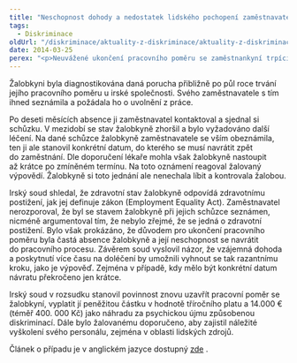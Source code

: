 ```yaml
---
title: "Neschopnost dohody a nedostatek lidského pochopení zaměstnavatele tvrdě potrestal irský soud"
tags:
  - Diskriminace
oldUrl: "/diskriminace/aktuality-z-diskriminace/aktuality-z-diskriminace-2014/neschopnost-dohody-a-nedostatek-lidskeho-pochopeni-zamestnavatele-tvrde-potrestal-irsky-soud/"
date: 2014-03-25
perex: "<p>Neuvážené ukončení pracovního poměru se zaměstnankyní trpící intrakraniální hypertenzí finančně značně pocítí irský řetězec maloobchodů se smíšeným zbožím.</p>"
---
```


<!-- imported from the old website -->

<p class="align-blok">Žalobkyni byla diagnostikována daná porucha přibližně po půl roce trvání jejího pracovního poměru u irské společnosti. Svého zaměstnavatele s tím ihned seznámila a požádala ho o uvolnění z práce. </p><p class="align-blok">Po deseti měsících absence ji zaměstnavatel kontaktoval a sjednal si schůzku. V mezidobí se stav žalobkyně zhoršil a bylo vyžadováno další léčení. Na dané schůzce žalobkyně zaměstnavatele se vším obeznámila, ten ji ale stanovil konkrétní datum, do kterého se musí navrátit zpět do zaměstnání. Dle doporučení lékaře mohla však žalobkyně nastoupit až krátce po zmíněném termínu. Na toto oznámení reagoval žalovaný výpovědí. Žalobkyně si toto jednání ale nenechala líbit a kontrovala žalobou. </p><p class="align-blok">Irský soud shledal, že zdravotní stav žalobkyně odpovídá zdravotnímu postižení, jak jej definuje zákon (Employment Equality Act). Zaměstnavatel nerozporoval, že byl se stavem žalobkyně při jejich schůzce seznámen, nicméně argumentoval tím, že nebylo zřejmé, že se jedná o zdravotní postižení. Bylo však prokázáno, že důvodem pro ukončení pracovního poměru byla častá absence žalobkyně a její neschopnost se navrátit do pracovního procesu. Závěrem soud vyslovil názor, že vzájemná dohoda a poskytnutí více času na doléčení by umožnili vyhnout se tak razantnímu kroku, jako je výpověď. Zejména v případě, kdy mělo být konkrétní datum návratu překročeno jen krátce.</p><p class="align-blok">Irský soud v rozsudku stanovil povinnost znovu uzavřít pracovní poměr se žalobkyní, vyplatit jí peněžitou částku v hodnotě tříročního platu a 14.000 € (téměř 400. 000 Kč) jako náhradu za psychickou újmu způsobenou diskriminací. Dále bylo žalovanému doporučeno, aby zajistil náležité vyškolení svého personálu, zejména v oblasti lidských zdrojů. </p><p class="align-blok">Článek o případu je v anglickém jazyce dostupný <a title="Otevření do nového okna" href="http://www.non-discrimination.net/content/media/IE-39-Disability%20discrimination%2C%20reasonable%20accommodation%2C%20order%20for%20reingagement.pdf" target="_blank">zde</a> <img alt="" src="https://www.ochrance.cz/typo3/ext/od_linkdesc/icons/external.gif" class="od_linkdesc_icon_external" />.</p>
